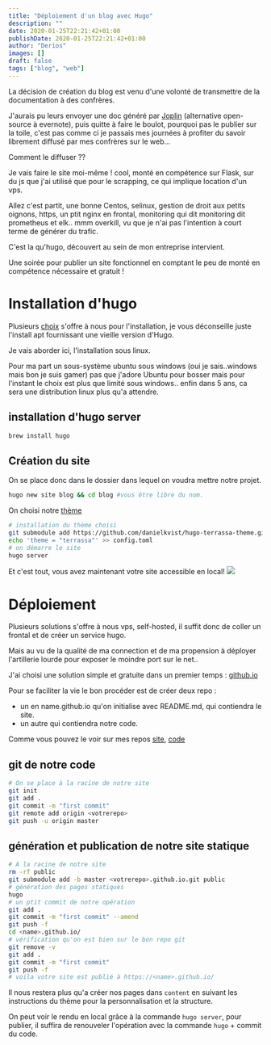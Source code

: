 ```yaml
---
title: "Déploiement d'un blog avec Hugo"
description: ""
date: 2020-01-25T22:21:42+01:00
publishDate: 2020-01-25T22:21:42+01:00
author: "Derios"
images: []
draft: false
tags: ["blog", "web"]
---
```


La décision de création du blog est venu d'une volonté de transmettre de la documentation à des confrères.

J'aurais pu leurs envoyer une doc généré par [Joplin](https://joplinapp.org/) (alternative open-source à evernote), puis quitte à faire le boulot, pourquoi pas le publier sur la toile, c'est pas comme ci je passais mes journées à profiter du savoir librement diffusé par mes confrères sur le web...

Comment le diffuser ?? 

Je vais faire le site moi-même ! cool, monté en compétence sur Flask, sur du js que j'ai utilisé que pour le scrapping, ce qui implique location d'un vps.

Allez c'est partit, une bonne Centos, selinux, gestion de droit aux petits oignons, https, un ptit nginx en frontal, monitoring qui dit monitoring dit prometheus et elk.. mmm overkill, vu que je n'ai pas l'intention à court terme de générer du trafic.

C'est la qu'hugo, découvert au sein de mon entreprise intervient.

 Une soirée pour publier un site fonctionnel en comptant le peu de monté en compétence nécessaire et gratuit !

# Installation d'hugo

Plusieurs [choix](https://gohugo.io/getting-started/installing/) s'offre à nous pour l'installation, je vous déconseille juste l'install apt fournissant une vieille version d'Hugo.

Je vais aborder ici, l'installation sous linux.

Pour ma part un sous-système ubuntu sous windows (oui je sais..windows mais bon je suis gamer) pas que j'adore Ubuntu pour bosser mais pour l'instant le choix est plus que limité sous windows.. enfin dans 5 ans, ca sera une distribution linux plus qu'a attendre.

## installation d'hugo server

```bash
brew install hugo
```

## Création du site

On se place donc dans le dossier dans lequel on voudra mettre notre projet.

```bash
hugo new site blog && cd blog #vous être libre du nom.
```

On choisi notre [thème](https://themes.gohugo.io/)

```bash
# installation du thème choisi
git submodule add https://github.com/danielkvist/hugo-terrassa-theme.git themes/terrassa
echo 'theme = "terrassa"' >> config.toml
# on démarre le site
hugo server
```
Et c'est tout, vous avez maintenant votre site accessible en local!
![](/posts/images/hugo.PNG)

# Déploiement

Plusieurs solutions s'offre à nous vps, self-hosted, il suffit donc de coller un frontal et de créer un service hugo.

Mais au vu de la qualité de ma connection et de ma propension à déployer l'artillerie lourde pour exposer le moindre port sur le net..

J'ai choisi une solution simple et gratuite dans un premier temps : [github.io](https://pages.github.com/)

Pour se faciliter la vie le bon procéder est de créer deux repo :

- un en name.github.io qu'on initialise avec README.md, qui contiendra le site.
- un autre qui contiendra notre code.

Comme vous pouvez le voir sur mes repos [site](https://github.com/Derioss/Derioss.github.io), [code](https://github.com/Derioss/blog)

## git de notre code

```bash
# On se place à la racine de notre site
git init
git add .
git commit -m "first commit"
git remote add origin <votrerepo>
git push -u origin master
```

## génération et publication de notre site statique

```bash
# A la racine de notre site
rm -rf public
git submodule add -b master <votrerepo>.github.io.git public
# génération des pages statiques
hugo
# un ptit commit de notre opération
git add .
git commit -m "first commit" --amend
git push -f
cd <name>.github.io/
# vérification qu'on est bien sur le bon repo git
git remove -v
git add .
git commit -m "first commit"
git push -f
# voila votre site est publié à https://<name>.github.io/
```

Il nous restera plus qu'a créer nos pages dans `content` en suivant les instructions du thème pour la personnalisation et la structure.

On peut voir le rendu en local grâce à la commande `hugo server`, pour publier, il suffira de renouveler l'opération avec la commande `hugo` + commit du code.